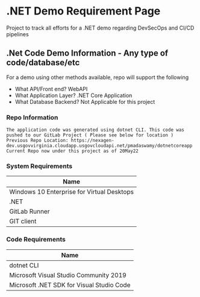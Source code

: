 # .NET Demo Requirement Page

Project to track all efforts for a .NET demo regarding DevSecOps and CI/CD pipelines

## .Net Code Demo Information - Any type of code/database/etc 
For a demo using other methods available, repo will support the following
- What API/Front end?
WebAPI
- What Application Layer?
.NET Core Application
- What Database Backend?
Not Applicable for this project

### Repo Information
```
The application code was generated using dotnet CLI. This code was pushed to our GitLab Project ( Please see below for location )
Previous Repo Location: https://nexagen-dev.usgovvirginia.cloudapp.usgovcloudapi.net/pmadaswamy/dotnetcoreapp
Current Repo now under this project as of 20May22
```
### System Requirements
| Name | 
| ------ | 
| Windows 10 Enterprise for Virtual Desktops |
| .NET |
| GitLab Runner |
| GIT client |

### Code Requirements
| Name | 
| ------ |
| dotnet CLI |
| Microsoft Visual Studio Community 2019 |
| Microsoft .NET SDK for Visual Studio Code |

